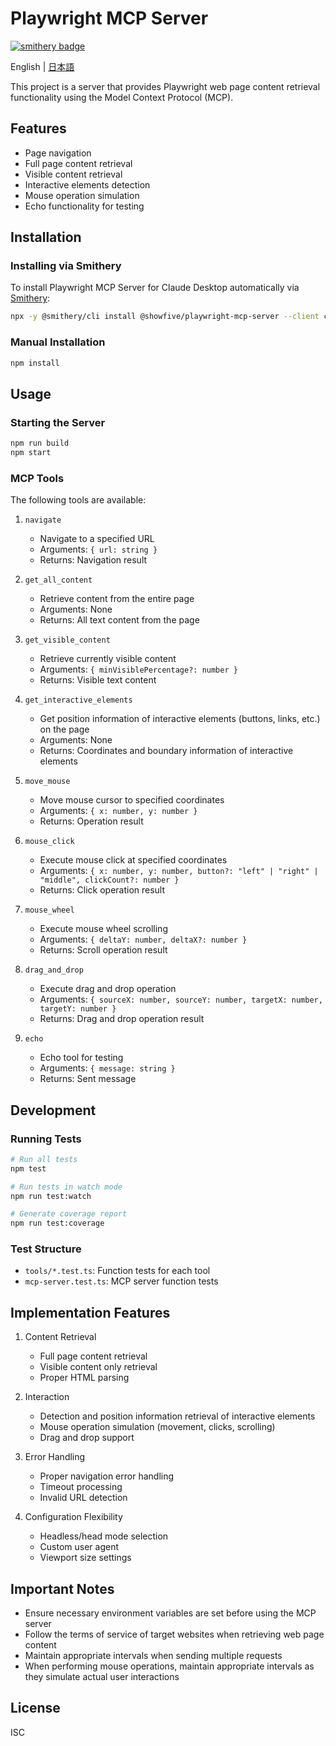 # Playwright MCP Server

[![smithery badge](https://smithery.ai/badge/@showfive/playwright-mcp-server)](https://smithery.ai/server/@showfive/playwright-mcp-server)

English | [日本語](README.ja.md)

This project is a server that provides Playwright web page content retrieval functionality using the Model Context Protocol (MCP).

## Features

- Page navigation
- Full page content retrieval
- Visible content retrieval
- Interactive elements detection
- Mouse operation simulation
- Echo functionality for testing

## Installation

### Installing via Smithery

To install Playwright MCP Server for Claude Desktop automatically via [Smithery](https://smithery.ai/server/@showfive/playwright-mcp-server):

```bash
npx -y @smithery/cli install @showfive/playwright-mcp-server --client claude
```

### Manual Installation
```bash
npm install
```

## Usage

### Starting the Server

```bash
npm run build
npm start
```

### MCP Tools

The following tools are available:

1. `navigate`
   - Navigate to a specified URL
   - Arguments: `{ url: string }`
   - Returns: Navigation result

2. `get_all_content`
   - Retrieve content from the entire page
   - Arguments: None
   - Returns: All text content from the page

3. `get_visible_content`
   - Retrieve currently visible content
   - Arguments: `{ minVisiblePercentage?: number }`
   - Returns: Visible text content

4. `get_interactive_elements`
   - Get position information of interactive elements (buttons, links, etc.) on the page
   - Arguments: None
   - Returns: Coordinates and boundary information of interactive elements

5. `move_mouse`
   - Move mouse cursor to specified coordinates
   - Arguments: `{ x: number, y: number }`
   - Returns: Operation result

6. `mouse_click`
   - Execute mouse click at specified coordinates
   - Arguments: `{ x: number, y: number, button?: "left" | "right" | "middle", clickCount?: number }`
   - Returns: Click operation result

7. `mouse_wheel`
   - Execute mouse wheel scrolling
   - Arguments: `{ deltaY: number, deltaX?: number }`
   - Returns: Scroll operation result

8. `drag_and_drop`
   - Execute drag and drop operation
   - Arguments: `{ sourceX: number, sourceY: number, targetX: number, targetY: number }`
   - Returns: Drag and drop operation result

9. `echo`
   - Echo tool for testing
   - Arguments: `{ message: string }`
   - Returns: Sent message

## Development

### Running Tests

```bash
# Run all tests
npm test

# Run tests in watch mode
npm run test:watch

# Generate coverage report
npm run test:coverage
```

### Test Structure

- `tools/*.test.ts`: Function tests for each tool
- `mcp-server.test.ts`: MCP server function tests

## Implementation Features

1. Content Retrieval
   - Full page content retrieval
   - Visible content only retrieval
   - Proper HTML parsing

2. Interaction
   - Detection and position information retrieval of interactive elements
   - Mouse operation simulation (movement, clicks, scrolling)
   - Drag and drop support

3. Error Handling
   - Proper navigation error handling
   - Timeout processing
   - Invalid URL detection

4. Configuration Flexibility
   - Headless/head mode selection
   - Custom user agent
   - Viewport size settings

## Important Notes

- Ensure necessary environment variables are set before using the MCP server
- Follow the terms of service of target websites when retrieving web page content
- Maintain appropriate intervals when sending multiple requests
- When performing mouse operations, maintain appropriate intervals as they simulate actual user interactions

## License

ISC
